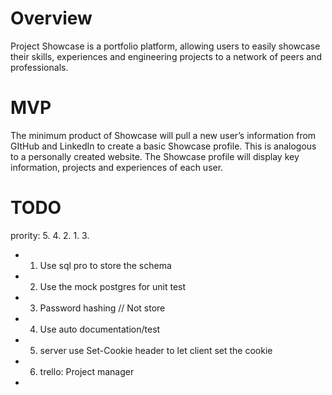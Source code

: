 # Overview

Project Showcase is a portfolio platform, allowing users to easily showcase their skills, experiences and engineering projects to a network of peers and professionals. 

# MVP

The minimum product of Showcase will pull a new user’s information from GItHub and LinkedIn to create a basic Showcase profile. This is analogous to a personally created website. The Showcase profile will display key information, projects and experiences of each user. 



# TODO

prority: 
  5.
  4.
  2.
  1.
  3.
* 1. Use sql pro to store the schema
* 2. Use the mock postgres for unit test 
* 3. Password hashing // Not store
* 4. Use auto documentation/test
* 5. server use Set-Cookie header to let client set the cookie
* 6. trello: Project manager 
* 
